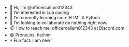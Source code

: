 - 👋 Hi, I’m @officercallum012343
- 👀 I’m interested in Lua coding
- 🌱 I’m currently learning more HTML & Python
- 💞️ I’m looking to collaborate on nothing right now.
- 📫 How to reach me: officercallum012343 at Discord.com
- 😄 Pronouns: he/him
- ⚡ Fun fact: I am new!
